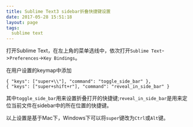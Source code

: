 ```yaml
---
title: Sublime Text3 sidebar折叠快捷键设置
date: 2017-05-28 15:51:18
layout: page
tags:
  sublime text
---
```


打开Sublime Text，在左上角的菜单选线中，依次打开`Sublime Text`->`Preferences`->`Key Bindings`。

在用户设置的keymap中添加

```
{ "keys": ["super+\\"], "command": "toggle_side_bar" },
{ "keys": ["super+shift+r"], "command": "reveal_in_side_bar" }
```

其中`toggle_side_bar`用来设置折叠打开的快捷键;`reveal_in_side_bar`是用来定位当前文件在sidebar中的所在位置的快捷键。

以上设置是基于Mac下，Windows下可以将`super`键改为`Ctrl`或`Alt`键。
